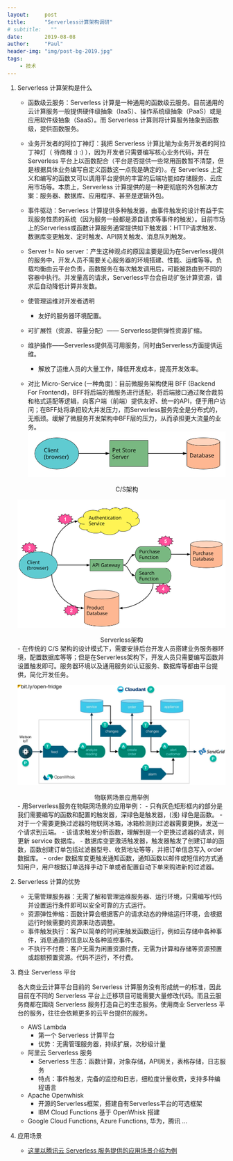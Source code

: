 ```yaml
---
layout:     post
title:      "Serverless计算架构调研"
# subtitle:   ""
date:       2019-08-08
author:     "Paul"
header-img: "img/post-bg-2019.jpg"
tags:
    - 技术
---
```


1. Serverless 计算架构是什么
   - 函数级云服务：Serverless 计算是一种通用的函数级云服务。目前通用的云计算服务一般提供硬件级抽象（IaaS）、操作系统级抽象（PaaS）或是应用软件级抽象（SaaS）。而 Serverless 计算则将计算服务抽象到函数级，提供函数服务。
   
   - 业务开发者的阿拉丁神灯：我把 Serverless 计算比喻为业务开发者的阿拉丁神灯（ 待商榷 :) :) ），因为开发者只需要编写核心业务代码，并在 Serverless 平台上以函数配合（平台是否提供一些常用函数暂不清楚，但是根据具体业务编写自定义函数这一点我是确定的）。在 Serverless 上定义和编写的函数又可以调用平台提供的丰富的后端功能如存储服务、云应用市场等。本质上，Serverless 计算提供的是一种更彻底的外包解决方案：服务器、数据库、应用程序、甚至是逻辑外包。
   
   - 事件驱动：Serverless 计算提供多种触发器，由事件触发的设计有益于实现服务性质的系统（因为服务一般都是源自请求等事件的触发）。目前市场上的Serverless或函数计算服务通常提供如下触发器：HTTP请求触发、数据库变更触发、定时触发、API网关触发、消息队列触发。
   
   - Server != No server：产生这种观点的原因主要是因为在Serverless提供的服务中，开发人员不需要关心服务器的环境搭建、性能、运维等等。负载均衡由云平台负责，函数服务在每次触发调用后，可能被路由到不同的容器中执行。并发量高的请求，Serverless平台会自动扩张计算资源，请求后自动降低计算并发数。
   
   - 使管理运维对开发者透明
     
      - 友好的服务器环境配置。
   - 可扩展性（资源、容量分配）—— Serverless提供弹性资源扩缩。
   - 维护操作——Serverless提供高可用服务，同时由Serverless方面提供运维。
     
      - 解放了运维人员的大量工作，降低开发成本，提高开发效率。
      
   - 对比 Micro-Service (一种角度)：目前微服务架构使用 BFF (Backend For Frontend)，BFF将后端的微服务进行适配，将后端接口通过聚合裁剪和格式适配等逻辑，向客户端（前端）提供友好、统一的API，便于用户访问；在BFF处将承担较大并发压力，而Serverless服务完全是分布式的，无瓶颈。缓解了微服务开发架构中BFF层的压力，从而承担更大流量的业务。
     ![传统 C/S 架构设计模式](https://raw.githubusercontent.com/Paul-HIT/my-pictures/master/c-s.png)
     
     <center>C/S架构</center>
   ![Serverless架构](https://raw.githubusercontent.com/Paul-HIT/my-pictures/master/serverless.png)
   <center>Serverless架构</center>
   - 在传统的 C/S 架构的设计模式下，需要安排后台开发人员搭建业务服务器环境，配置数据库等等；但是在Serverless架构下，开发人员只需要编写函数并设置触发即可。服务器环境以及通用服务如认证服务、数据库等都由平台提供，简化开发任务。
   
   
   
   ![Serverless物联网应用场景](https://raw.githubusercontent.com/Paul-HIT/my-pictures/master/iot.png)
   <center>物联网场景应用举例</center>
   - 用Serverless服务在物联网场景的应用举例：
     - 只有灰色矩形框内的部分是我们需要编写的函数和配置的触发器，深绿色是触发器，(浅) 绿色是函数。
     - 对于一个需要更换过滤器的物联网冰箱，冰箱检测到过滤器需要更换，发送一个请求到云端。
     - 该请求触发分析函数，理解到是一个更换过滤器的请求，则更新 service 数据库。
     - 数据库变更激活触发器，触发器触发了创建订单的函数，函数创建订单包括过滤器型号、收货地址等等，并把订单信息写入 order 数据库。
     - order 数据库变更触发通知函数，通知函数以邮件或短信的方式通知用户，用户根据订单选择手动下单或者配置自动下单来购进新的过滤器。
2. Serverless 计算的优势
   - 无需管理服务器：无需了解和管理运维服务器、运行环境，只需编写代码并设置运行条件即可以安全可靠的方式运行。
   - 资源弹性伸缩：函数计算会根据客户的请求动态的伸缩运行环境，会根据运行时候需要的资源来动态调整。
   - 事件触发执行：客户以简单的时间来触发函数运行，例如云存储中各种事件，消息通道的信息以及各种监控事件。
   - 不执行不付费：客户无需为闲置资源付费，无需为计算和存储等资源预置或超额预置资源。代码不运行，不付费。
   
3. 商业 Serverless 平台
  
   各大商业云计算平台目前的 Serverless 计算服务没有形成统一的标准，因此目前在不同的 Serverless 平台上迁移项目可能需要大量修改代码。而且云服务商都在围绕 Serverless 服务打造自己的生态服务。使用商业 Serverless 平台的服务，往往会依赖更多的云平台提供的服务。
   
   - AWS Lambda
     - 第一个 Serverless 计算平台
     - 优势：无需管理服务器，持续扩展，次秒级计量
   - 阿里云 Serverless 服务
     - Serverless 生态：函数计算，对象存储，API网关，表格存储，日志服务
     - 特点：事件触发，完备的监控和日志，细粒度计量收费，支持多种编程语言
   - Apache Openwhisk
     - 开源的Serverless框架，搭建自有Serverless平台的可选框架
     - IBM Cloud Functions 基于 OpenWhisk 搭建
   - Google Cloud Functions, Azure Functions,  华为，腾讯 ...
4. 应用场景

   - [这里以腾讯云 Serverless 服务提供的应用场景介绍为例](https://cloud.tencent.com/product/scf)